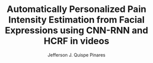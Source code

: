 ---
paperId: 37
author: Jefferson J. Quispe Pinares
publicationauthor: Quispe Pinares, J. J.
title: Automatically Personalized Pain Intensity Estimation from Facial Expressions using CNN-RNN and HCRF in videos
pdf: Poster_Quispe_Jefferson.pdf
poster: --
alt: --
type: Poster
topic: FAT
link: https://research.latinxinai.org/papers/neurips/2019/pdf/Poster_Lazo_Cristian.pdf
conference: neurips
year: 2019
tags: neurips-2019
location: Vancouver, Canada
---